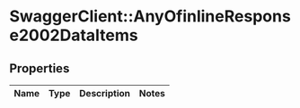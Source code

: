 # SwaggerClient::AnyOfinlineResponse2002DataItems

## Properties
Name | Type | Description | Notes
------------ | ------------- | ------------- | -------------

